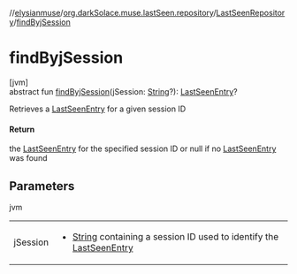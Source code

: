 //[elysianmuse](../../../index.md)/[org.darkSolace.muse.lastSeen.repository](../index.md)/[LastSeenRepository](index.md)/[findByjSession](find-byj-session.md)

# findByjSession

[jvm]\
abstract fun [findByjSession](find-byj-session.md)(jSession: [String](https://kotlinlang.org/api/latest/jvm/stdlib/kotlin/-string/index.html)?): [LastSeenEntry](../../org.darkSolace.muse.lastSeen.model/-last-seen-entry/index.md)?

Retrieves a [LastSeenEntry](../../org.darkSolace.muse.lastSeen.model/-last-seen-entry/index.md) for a given session ID

#### Return

the [LastSeenEntry](../../org.darkSolace.muse.lastSeen.model/-last-seen-entry/index.md) for the specified session ID or null if no [LastSeenEntry](../../org.darkSolace.muse.lastSeen.model/-last-seen-entry/index.md) was found

## Parameters

jvm

| | |
|---|---|
| jSession | <ul><li>[String](https://kotlinlang.org/api/latest/jvm/stdlib/kotlin/-string/index.html) containing a session ID used to identify the [LastSeenEntry](../../org.darkSolace.muse.lastSeen.model/-last-seen-entry/index.md)</li></ul> |

